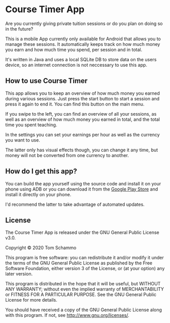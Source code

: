 # Course Timer App

Are you currently giving private tuition sessions or do you plan on doing so in the future?

This is a mobile App currently only available for Android that allows you to manage these sessions.
It automatically keeps track on how much money you earn and how much time you spend, per session and in total.

It's written in Java and uses a local SQLite DB to store data on the users device, so an internet connection is not neccessary to use this app.

## How to use Course Timer

This app allows you to keep an overview of how much money you earned during various sessions.
Just press the start button to start a session and press it again to end it.
You can find this button on the main menu.

If you swipe to the left, you can find an overview of all your sessions, as well as an overview of how much money you earned in total, and the total time you spent teaching.


In the settings you can set your earnings per hour as well as the currency you want to use.

The latter only has visual effects though, you can change it any time, but money will not be converted from one currency to another.


## How do I get this app?

You can build the app yourself using the source code and install it on your phone using ADB or you can download it from the [Google Play Store](#) and install it directly on your phone.

I'd recommend the latter to take advantage of automated updates.

## License

The Course Timer App is released under the GNU General Public License v3.0.

Copyright © 2020 Tom Schammo

This program is free software: you can redistribute it and/or modify
it under the terms of the GNU General Public License as published by
the Free Software Foundation, either version 3 of the License, or
(at your option) any later version.

This program is distributed in the hope that it will be useful,
but WITHOUT ANY WARRANTY; without even the implied warranty of
MERCHANTABILITY or FITNESS FOR A PARTICULAR PURPOSE.  See the
GNU General Public License for more details.

You should have received a copy of the GNU General Public License
along with this program.  If not, see <http://www.gnu.org/licenses/>.

